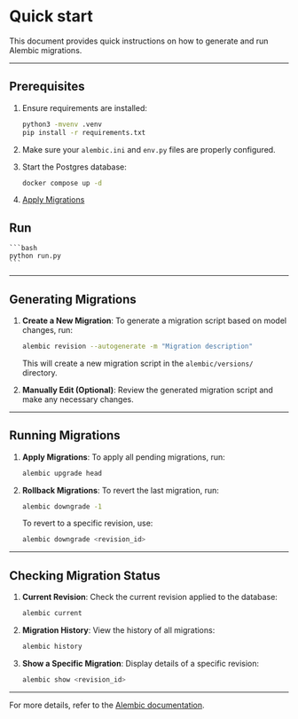 # Quick start

This document provides quick instructions on how to generate and run Alembic migrations.

---

## Prerequisites

1. Ensure requirements are installed:
   ```bash
   python3 -mvenv .venv
   pip install -r requirements.txt
   ```

2. Make sure your `alembic.ini` and `env.py` files are properly configured.

3. Start the Postgres database:

    ```bash
    docker compose up -d
    ```

4. [Apply Migrations](#apply-migrations)

## Run

    ```bash
    python run.py
    ```

---

## Generating Migrations

1. **Create a New Migration**:
   To generate a migration script based on model changes, run:
   ```bash
   alembic revision --autogenerate -m "Migration description"
   ```
   This will create a new migration script in the `alembic/versions/` directory.

2. **Manually Edit (Optional)**:
   Review the generated migration script and make any necessary changes.

---

## Running Migrations

1. **Apply Migrations**:
   To apply all pending migrations, run:
   ```bash
   alembic upgrade head
   ```

2. **Rollback Migrations**:
   To revert the last migration, run:
   ```bash
   alembic downgrade -1
   ```

   To revert to a specific revision, use:
   ```bash
   alembic downgrade <revision_id>
   ```

---

## Checking Migration Status

1. **Current Revision**:
   Check the current revision applied to the database:
   ```bash
   alembic current
   ```

2. **Migration History**:
   View the history of all migrations:
   ```bash
   alembic history
   ```

3. **Show a Specific Migration**:
   Display details of a specific revision:
   ```bash
   alembic show <revision_id>
   ```

---

For more details, refer to the [Alembic documentation](https://alembic.sqlalchemy.org/en/latest/).
